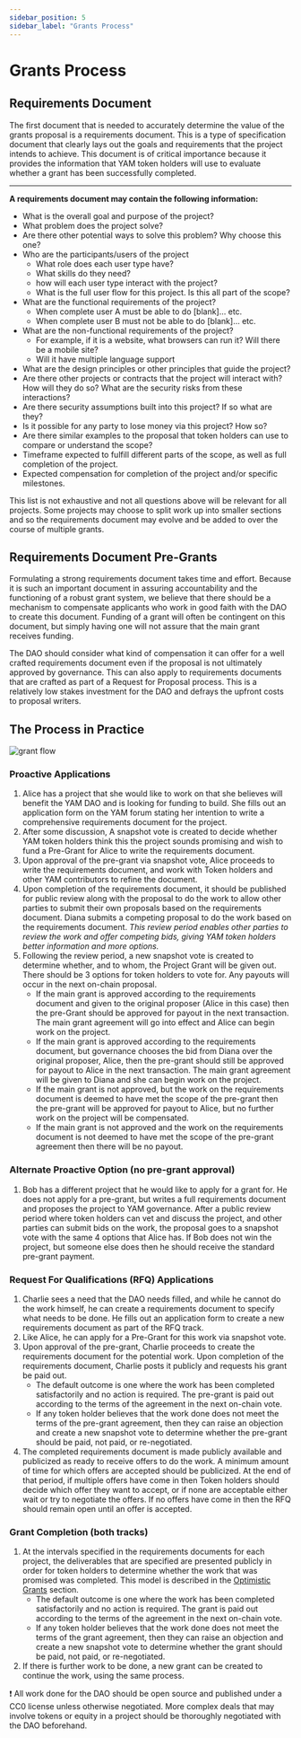 ```yaml
---
sidebar_position: 5
sidebar_label: "Grants Process"
---
```


# Grants Process

## Requirements Document

The first document that is needed to accurately determine the value of the grants proposal is a requirements document. This is a type of specification document that clearly lays out the goals and requirements that the project intends to achieve. This document is of critical importance because it provides the information that YAM token holders will use to evaluate whether a grant has been successfully completed.

---

**A requirements document may contain the following information:**

- What is the overall goal and purpose of the project?
- What problem does the project solve?
- Are there other potential ways to solve this problem? Why choose this one?
- Who are the participants/users of the project
  - What role does each user type have?
  - What skills do they need?
  - how will each user type interact with the project?
  - What is the full user flow for this project. Is this all part of the scope?
- What are the functional requirements of the project?
  - When complete user A must be able to do [blank]… etc.
  - When complete user B must not be able to do [blank]… etc.
- What are the non-functional requirements of the project?
  - For example, if it is a website, what browsers can run it? Will there be a mobile site?
  - Will it have multiple language support
- What are the design principles or other principles that guide the project?
- Are there other projects or contracts that the project will interact with? How will they do so? What are the security risks from these interactions?
- Are there security assumptions built into this project? If so what are they?
- Is it possible for any party to lose money via this project? How so?
- Are there similar examples to the proposal that token holders can use to compare or understand the scope?
- Timeframe expected to fulfill different parts of the scope, as well as full completion of the project.
- Expected compensation for completion of the project and/or specific milestones.

This list is not exhaustive and not all questions above will be relevant for all projects. Some projects may choose to split work up into smaller sections and so the requirements document may evolve and be added to over the course of multiple grants.

## Requirements Document Pre-Grants

Formulating a strong requirements document takes time and effort. Because it is such an important document in assuring accountability and the functioning of a robust grant system, we believe that there should be a mechanism to compensate applicants who work in good faith with the DAO to create this document. Funding of a grant will often be contingent on this document, but simply having one will not assure that the main grant receives funding.

The DAO should consider what kind of compensation it can offer for a well crafted requirements document even if the proposal is not ultimately approved by governance. This can also apply to requirements documents that are crafted as part of a Request for Proposal process. This is a relatively low stakes investment for the DAO and defrays the upfront costs to proposal writers.

## The Process in Practice

![grant flow](https://user-images.githubusercontent.com/58150151/185669612-f74215ff-6e53-4936-b0c6-9464cc1ba5e3.png)

### Proactive Applications

1. Alice has a project that she would like to work on that she believes will benefit the YAM DAO and is looking for funding to build. She fills out an application form on the YAM forum stating her intention to write a comprehensive requirements document for the project.
2. After some discussion, A snapshot vote is created to decide whether YAM token holders think this the project sounds promising and wish to fund a Pre-Grant for Alice to write the requirements document.
3. Upon approval of the pre-grant via snapshot vote, Alice proceeds to write the requirements document, and work with Token holders and other YAM contributors to refine the document.
4. Upon completion of the requirements document, it should be published for public review along with the proposal to do the work to allow other parties to submit their own proposals based on the requirements document. Diana submits a competing proposal to do the work based on the requirements document.
*This review period enables other parties to review the work and offer competing bids, giving YAM token holders better information and more options.*
5. Following the review period, a new snapshot vote is created to determine whether, and to whom, the Project Grant will be given out. There should be 3 options for token holders to vote for. Any payouts will occur in the next on-chain proposal.
    - If the main grant is approved according to the requirements document and given to the original proposer (Alice in this case) then the pre-Grant should be approved for payout in the next transaction. The main grant agreement will go into effect and Alice can begin work on the project.
    - If the main grant is approved according to the requirements document, but governance chooses the bid from Diana over the original proposer, Alice, then the pre-grant should still be approved for payout to Alice in the next transaction. The main grant agreement will be given to Diana and she can begin work on the project.
    - If the main grant is not approved, but the work on the requirements document is deemed to have met the scope of the pre-grant then the pre-grant will be approved for payout to Alice, but no further work on the project will be compensated.
    - If the main grant is not approved and the work on the requirements document is  not deemed to have met the scope of the pre-grant agreement then there will be no payout.

### Alternate Proactive Option (no pre-grant approval)

1. Bob has a different project that he would like to apply for a grant for. He does not apply for a pre-grant, but writes a full requirements document and proposes the project to YAM governance. After a public review period where token holders can vet and discuss the project, and other parties can submit bids on the work, the proposal goes to a snapshot vote with the same 4 options that Alice has. If Bob does not win the project, but someone else does then he should receive the standard pre-grant payment.

### Request For Qualifications (RFQ) Applications

1. Charlie sees a need that the DAO needs filled, and while he cannot do the work himself, he can create a requirements document to specify what needs to be done. He fills out an application form to create a new requirements document as part of the RFQ track.
2. Like Alice, he can apply for a Pre-Grant for this work via snapshot vote.
3. Upon approval of the pre-grant, Charlie proceeds to create the requirements document for the potential work. Upon completion of the requirements document, Charlie posts it publicly and requests his grant be paid out.
    - The default outcome is one where the work has been completed satisfactorily and no action is required. The pre-grant is paid out according to the terms of the agreement in the next on-chain vote.
    - If any token holder believes that the work done does not meet the terms of the pre-grant agreement, then they can raise an objection and create a new snapshot vote to determine whether the pre-grant should be paid, not paid, or re-negotiated.
4. The completed requirements document is made publicly available and publicized as ready to receive offers to do the work. A minimum amount of time for which offers are accepted should be publicized. At the end of that period, if multiple offers have come in then Token holders should decide which offer they want to accept, or if none are acceptable either wait or try to negotiate the offers. If no offers have come in then the RFQ should remain open until an offer is accepted.

### Grant Completion (both tracks)

1. At the intervals specified in the requirements documents for each project, the deliverables that are specified are presented publicly in order for token holders to determine whether the work that was promised was completed. This model is described in the [Optimistic Grants](optimistic-grants.md) section.
    - The default outcome is one where the work has been completed satisfactorily and no action is required. The grant is paid out according to the terms of the agreement in the next on-chain vote.
    - If any token holder believes that the work done does not meet the terms of the grant agreement, then they can raise an objection and create a new snapshot vote to determine whether the grant should be paid, not paid, or re-negotiated.
2. If there is further work to be done, a new grant can be created to continue the work, using the same process.

❗ All work done for the DAO should be open source and published under a CC0 license unless otherwise negotiated. More complex deals that may involve tokens or equity in a project should be thoroughly negotiated with the DAO beforehand.
